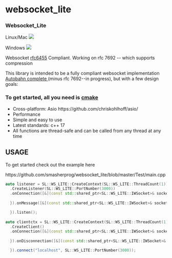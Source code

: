 # websocket_lite

<h3>Websocket_Lite</h3>
<p>Linux/Mac <img src="https://travis-ci.org/smasherprog/websocket_lite.svg?branch=master"/><p>
<p>Windows <img src="https://ci.appveyor.com/api/projects/status/kqa94n7p8se05vi9/branch/master?svg=true"/><p>
<p>Websocket <a href="https://tools.ietf.org/html/rfc6455">rfc6455</a> Compliant. Working on rfc 7692 -- which supports compression<p>
<p>This library is intended to be a fully compliant websocket implementation <a href="http://htmlpreview.github.io/?https://github.com/smasherprog/websocket_lite/blob/master/Test/autobahn/index.html">Autobahn complete </a> (minus rfc 7692--in progress), but with a few design goals:
<h3>To get started, all you need is <a href="https://cmake.org/download/">cmake</a></h3>
<ul>
<li>
Cross-platform: Asio https://github.com/chriskohlhoff/asio/
</li>
<li>
Performance 
</li>
<li>
Simple and easy to use
</li>
<li>
Latest standards: c++ 17 
</li>
<li>
All functions are thread-safe and can be called from any thread at any time
</li>
</ul>
<h2>USAGE</h2>
<p>To get started check out the example here<p>
https://github.com/smasherprog/websocket_lite/blob/master/Test/main.cpp

```c++
auto listener = SL::WS_LITE::CreateContext(SL::WS_LITE::ThreadCount(1))
  .CreateListener(SL::WS_LITE::PortNumber(3000))
  .onConnection([&](const std::shared_ptr<SL::WS_LITE::IWSocket>& socket, const std::unordered_map<std::string, std::string>& header) {
        
  }).onMessage([&](const std::shared_ptr<SL::WS_LITE::IWSocket>& socket, const SL::WS_LITE::WSMessage& message) {

  }).listen();
    
auto clientctx = SL::WS_LITE::CreateContext(SL::WS_LITE::ThreadCount(1))
  .CreateClient()
  .onConnection([&](const std::shared_ptr<SL::WS_LITE::IWSocket>& socket, const std::unordered_map<std::string, std::string>& header) {
        
  }).onDisconnection([&](const std::shared_ptr<SL::WS_LITE::IWSocket>& socket, unsigned short code, const std::string& msg) {

  }).connect("localhost", SL::WS_LITE::PortNumber(3000));

```
